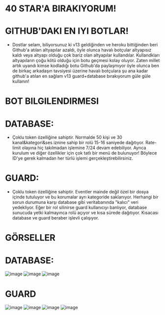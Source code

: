 # 40 STAR'A BIRAKIYORUM!
# GITHUB'DAKI EN IYI BOTLAR!
* Dostlar selam, biliyorsunuz ki v13 geldiğinden ve heroku bittiğinden beri Github'a atılan altyapılar azaldı, öyle olunca havalı botçular altyapısız kaldı veya altyapı olduğu çok bariz olan altyapılar kullandılar. Kullandkları altyapıların çoğu kötü olduğu için botu geçmesi kolay oluyor. Zaten millet artık uyandı kimse kodladığı botu Github'da paylaşmıyor öyle olunca ben de birkaç arkadaşın tavsiyesi üzerine havalı botçulara şu ana kadar github'a atılan en sağlam v13 guard+database bırakıyorum güle güle kullanın!

# BOT BILGILENDIRMESI
# DATABASE:
* Çoklu token özelliğine sahiptir. Normalde 50 kişi ve 30 kanal&kategori&ses iznine sahip bir rolü 15-16 saniyede dağıtıyor. Rate-limit olayına hiç takılmadan işlemine 7/24 devam edebiliyor. Ayrıca kurulum ve diğer özellikler için çok tatlı bir menü de bulunuyor! Böylece ID'ye gerek kalmadan her türlü işlemi gerçekleştirebilirsiniz.
# GUARD:
* Çoklu token özelliğine sahiptir. Eventler mainde değil özel bir dosya içinde tutuluyor ve bu korumalar ayrı kategoride saklanıyor. Herhangi bir sorun durumuna karşı database gibi veritabanında "kalıcı" veri yedekliyor. Eğer bir rol silinirse guard kullanıcıyı banlıyor, database sunucuda yetki kalmayınca rolü açıyor ve kısa sürede dağıtıyor. Kısacası database ve guard beraber işlevli çalışıyor.

# GÖRSELLER
# DATABASE:
![image](https://user-images.githubusercontent.com/81289423/169682009-3bec94a0-1b3e-4c8c-965e-06ba88ef6259.png)
![image](https://user-images.githubusercontent.com/81289423/169682145-29695289-4777-481d-afbf-2ba01c23100d.png)
![image](https://user-images.githubusercontent.com/81289423/169684446-fddf6980-93ca-4292-b312-cdf42598cd44.png)

# GUARD
![image](https://user-images.githubusercontent.com/81289423/169682191-fccc9990-0301-4a7b-8954-5370e4dc2493.png)
![image](https://user-images.githubusercontent.com/81289423/169682203-3b61329b-8835-4c02-a5ef-4cee671d58e1.png)
![image](https://user-images.githubusercontent.com/81289423/169682209-b41e5f5d-4cbb-4c5f-b655-f4324b582b10.png)
![image](https://user-images.githubusercontent.com/81289423/169682211-957a71a9-d8db-4fa3-b8ba-c36895cd8f68.png)
